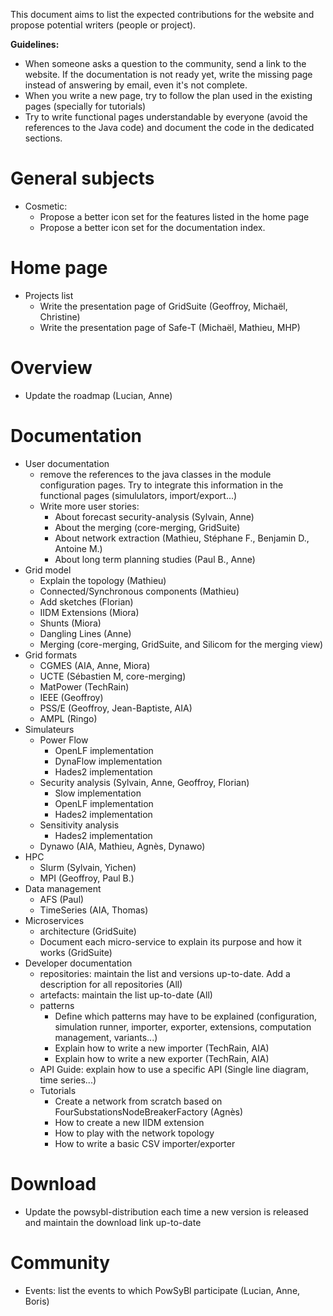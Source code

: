 This document aims to list the expected contributions for the website and propose potential writers (people or project).

**Guidelines:**  
- When someone asks a question to the community, send a link to the website. If the documentation is not ready yet, write the missing page instead of answering by email, even it's not complete.
- When you write a new page, try to follow the plan used in the existing pages (specially for tutorials)
- Try to write functional pages understandable by everyone (avoid the references to the Java code) and document the code in the dedicated sections. 

# General subjects
- Cosmetic:
    - Propose a better icon set for the features listed in the home page
    - Propose a better icon set for the documentation index.

# Home page
- Projects list
    - Write the presentation page of GridSuite (Geoffroy, Michaël, Christine)
    - Write the presentation page of Safe-T (Michaël, Mathieu, MHP)

# Overview
- Update the roadmap (Lucian, Anne)

# Documentation
- User documentation
    - remove the references to the java classes in the module configuration pages. Try to integrate this information in the functional pages (simululators, import/export...)
    - Write more user stories:
        - About forecast security-analysis (Sylvain, Anne)
        - About the merging (core-merging, GridSuite)
        - About network extraction (Mathieu, Stéphane F., Benjamin D., Antoine M.)
        - About long term planning studies (Paul B., Anne)
- Grid model
    - Explain the topology (Mathieu)
    - Connected/Synchronous components (Mathieu)
    - Add sketches (Florian)
    - IIDM Extensions (Miora)
    - Shunts (Miora)
    - Dangling Lines (Anne)
    - Merging (core-merging, GridSuite, and Silicom for the merging view)
- Grid formats
    - CGMES (AIA, Anne, Miora)
    - UCTE (Sébastien M, core-merging)
    - MatPower (TechRain)
    - IEEE (Geoffroy)
    - PSS/E (Geoffroy, Jean-Baptiste, AIA)
    - AMPL (Ringo)
- Simulateurs
    - Power Flow
        - OpenLF implementation
        - DynaFlow implementation
        - Hades2 implementation
    - Security analysis (Sylvain, Anne, Geoffroy, Florian)
        - Slow implementation
        - OpenLF implementation
        - Hades2 implementation
    - Sensitivity analysis
        - Hades2 implementation
    - Dynawo (AIA, Mathieu, Agnès, Dynawo)
- HPC
    - Slurm (Sylvain, Yichen)
    - MPI (Geoffroy, Paul B.)
- Data management
    - AFS (Paul)
    - TimeSeries (AIA, Thomas)
- Microservices
    - architecture (GridSuite)
    - Document each micro-service to explain its purpose and how it works (GridSuite)
- Developer documentation
    - repositories: maintain the list and versions up-to-date. Add a description for all repositories (All)
    - artefacts: maintain the list up-to-date (All)
    - patterns
        - Define which patterns may have to be explained (configuration, simulation runner, importer, exporter, extensions, computation management, variants...)
        - Explain how to write a new importer (TechRain, AIA)
        - Explain how to write a new exporter (TechRain, AIA)
    - API Guide: explain how to use a specific API (Single line diagram, time series...) 
    - Tutorials
        - Create a network from scratch based on FourSubstationsNodeBreakerFactory (Agnès)
        - How to create a new IIDM extension
        - How to play with the network topology
        - How to write a basic CSV importer/exporter

# Download
- Update the powsybl-distribution each time a new version is released and maintain the download link up-to-date

# Community
- Events: list the events to which PowSyBl participate (Lucian, Anne, Boris)
